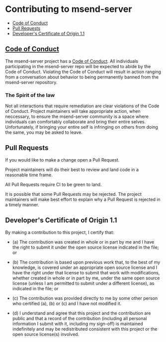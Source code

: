 # Contributing to msend-server

* [Code of Conduct](#code-of-conduct)
* [Pull Requests](#pull-requests)
* [Developer's Certificate of Origin 1.1](#developers-certificate-of-origin)

## [Code of Conduct](./CODE_OF_CONDUCT.md)

The msend-server project has a [Code of Conduct](./CODE_OF_CONDUCT.md). All
individuals participating in the msend-server repo will be expected to abide by the Code of Conduct.
Violating the Code of Conduct will result in action ranging from a conversation
about behavior to being permanently banned from the msend-server repository.

### The Spirit of the law

Not all interactions that require remediation are clear violations
of the Code of Conduct. Project maintainers will take appropriate
action, when neccessary, to ensure the msend-server community is a space
where individuals can comfortably collaborate and bring their
entire selves. Unfortunately, if bringing your entire self is
infringing on others from doing the same, you may be asked to leave.

## Pull Requests

If you would like to make a change open a Pull Request.

Project maintainers will do their best to review and land code
in a reasonable time frame.

All Pull Requests require CI to be green to land.

It is possible that some Pull Requests may be rejected. The project
maintainers will make best effort to explain why a Pull Request is
rejected in a timely manner.

## Developer's Certificate of Origin 1.1

By making a contribution to this project, I certify that:

* (a) The contribution was created in whole or in part by me and I
  have the right to submit it under the open source license
  indicated in the file; or

* (b) The contribution is based upon previous work that, to the best
  of my knowledge, is covered under an appropriate open source
  license and I have the right under that license to submit that
  work with modifications, whether created in whole or in part
  by me, under the same open source license (unless I am
  permitted to submit under a different license), as indicated
  in the file; or

* (c) The contribution was provided directly to me by some other
  person who certified (a), (b) or (c) and I have not modified
  it.

* (d) I understand and agree that this project and the contribution
  are public and that a record of the contribution (including all
  personal information I submit with it, including my sign-off) is
  maintained indefinitely and may be redistributed consistent with
  this project or the open source license(s) involved.
